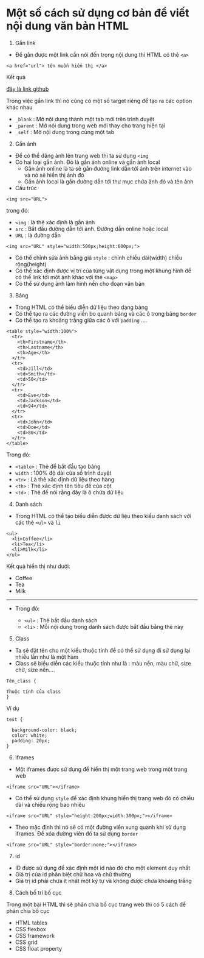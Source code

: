 # Một số cách sử dụng cơ bản để viết nội dung văn bản HTML 
1. Gắn link 
- Để gắn được một link cần nói đến trong nội dung thì HTML có thẻ `<a>`
```
<a href="url"> tên muốn hiển thị </a>
```
Kết quả

[đây là link github](https://github.com/duckmak14/thuctapsinh)

Trong việc gắn link thì nó cũng có một số target riêng để tạo ra các option khác nhau 
- `_blank` : Mở nội dung thành một tab mới trên trình duyệt 
- `_parent` : Mở nội dung trong web mới thay cho trang hiện tại 
- `_self` : Mở nội dung trong cùng một tab

2. Gắn ảnh 
- Để có thể đăng ảnh lên trang web thì ta sử dụng `<img`
- Có hai loại gắn ảnh. Đó là gắn ảnh online và gắn ảnh local 
    - Gắn ảnh online là ta sẽ gắn đường link dẫn tới ảnh trên internet vào và nó sẽ hiển thị ảnh đó 
    - Gắn ảnh local là gắn đường dẫn tới thư mục chứa ảnh đó và tên ảnh 
- Cấu trúc 
```
<img src="URL">
```
trong đó:
- `<img` : là thẻ xác định là gắn ảnh 
- `src` : Bắt đầu đường dẫn tới ảnh. Đường dẫn online hoặc local 
- `URL` : là đường dẫn
```
<img src="URL" style="width:500px;height:600px;">
```
- Có thể chỉnh sửa ảnh bằng giá `style` : chỉnh chiều dài(width) chiều rộng(height)
- Có thể xác định được vị trí của từng vật dụng trong một khung hình để có thể link tới một ảnh khác với thẻ `<map>`
- Có thể sử dụng ảnh làm hình nền cho đoạn văn bản 

3. Bảng
- Trong HTML có thể biểu diễn dữ liệu theo dạng bảng 
- Có thể tạo ra các đường viền bo quanh bảng và các ô trong bảng `border` 
- Có thể tạo ra khoảng trắng giữa các ô với `padding`
....
```
<table style="width:100%">
  <tr>
    <th>Firstname</th>
    <th>Lastname</th> 
    <th>Age</th>
  </tr>
  <tr>
    <td>Jill</td>
    <td>Smith</td>
    <td>50</td>
  </tr>
  <tr>
    <td>Eve</td>
    <td>Jackson</td>
    <td>94</td>
  </tr>
  <tr>
    <td>John</td>
    <td>Doe</td>
    <td>80</td>
  </tr>
</table>
```
Trong đó: 
- `<table>` : Thẻ để bắt đầu tạo bảng  
- `width` : 100% độ dài cửa sổ trình duyệt 
- `<tr>` : Là thẻ xác định dữ liệu theo hàng 
- `<th>` : Thẻ xác định tên tiêu đề của cột 
- `<td>` : Thẻ để nói rằng đây là ô chứa dữ liệu 

4. Danh sách 
- Trong HTML có thể tạo biểu diễn được dữ liệu theo kiểu danh sách với các thẻ `<ul>` và `li`
```
<ul>
  <li>Coffee</li>
  <li>Tea</li>
  <li>Milk</li>
</ul>  
```
Kết quả hiển thị như dưới: 

- Coffee
- Tea
- Milk
<hr>

- Trong đó:

    - `<ul>` : Thẻ bắt đầu danh sách 
    - `<li>` : Mỗi nội dung trong danh sách được bắt đầu bằng thẻ này 

5. Class
- Ta sẽ đặt tên cho một kiểu thuộc tính để có thể sử dụng đi sử dụng lại nhiều lần như là một hàm 
- Class sẽ biểu diễn các kiểu thuộc tính như là : màu nền, màu chữ, size chữ, size nền....

```
Tên_class {

Thuộc tính của class
}
```
Ví dụ 
```
test {

  background-color: black;
  color: white;
  padding: 20px;
}
```

6. iframes 
- Một iframes được sử dụng để hiển thị một trang web trong một trang web 
```
<iframe src="URL"></iframe>
```

- Có thể sử dụng `style` để xác định khung hiển thị trang web đó có chiều dài và chiều rộng bao nhiêu 
```
<iframe src="URL" style="height:200px;width:300px;"></iframe>
```

- Theo mặc định thì nó sẽ có một đường viền xung quanh khi sử dụng iframes. Để xóa đường viên đó ta sử dụng `border`
```
<iframe src="URL" style="border:none;"></iframe>
```
7. id 
- ID được sử dụng để xác định một id nào đó cho một element duy nhất 
- Giá trị của id phân biệt chữ hoa và chữ thường 
- Giá trị id phải chứa ít nhất một ký tự và không được chứa khoảng trắng 
8. Cách bố trí bố cục 

Trong một bài HTML thì sẽ phân chia bố cục trang web thì có 5 cách để phân chia bố cục
- HTML tables
- CSS flexbox
- CSS framework
- CSS grid
- CSS float property

